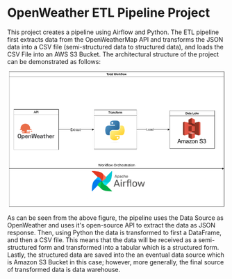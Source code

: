 # OpenWeather ETL Pipeline Project
This project creates a pipeline using Airflow and Python. The ETL pipeline first extracts data from the OpenWeatherMap API and transforms the JSON data into a CSV file (semi-structured data to structured data), and loads the CSV File into an AWS S3 Bucket. The architectural structure of the project can be demonstrated as follows:


![Architecture of the Complete Workflow](./images/ETLPipelineSample.drawio.png)


As can be seen from the above figure, the pipeline uses the Data Source as OpenWeather and uses it's open-source API to extract the data as JSON response. Then, using Python the data is transformed to first a DataFrame, and then a CSV file. This means that the data will be received as a semi-structured form and transformed into a tabular which is a structured form. Lastly, the structured data are saved into the an eventual data source which is Amazon S3 Bucket in this case; however, more generally, the final source of transformed data is data warehouse.